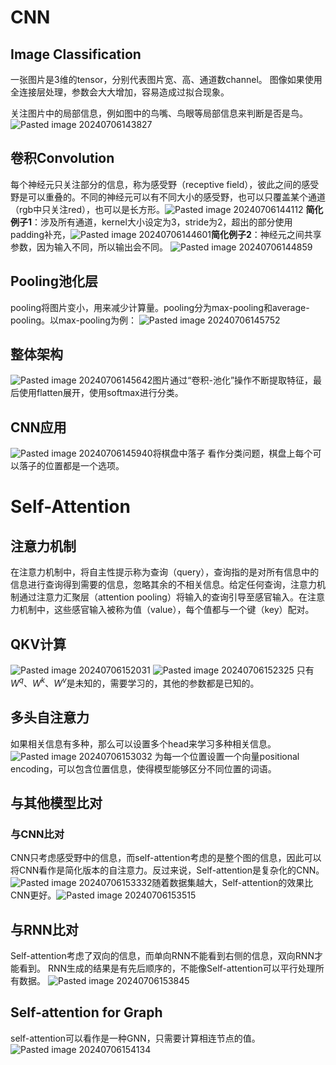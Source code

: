 # CNN
## Image Classification
一张图片是3维的tensor，分别代表图片宽、高、通道数channel。
图像如果使用全连接层处理，参数会大大增加，容易造成过拟合现象。

关注图片中的局部信息，例如图中的鸟嘴、鸟眼等局部信息来判断是否是鸟。
![Pasted image 20240706143827](https://cyan-1305222096.cos.ap-nanjing.myqcloud.com/Pasted%20image%2020240706143827.png)
## 卷积Convolution
每个神经元只关注部分的信息，称为感受野（receptive field），彼此之间的感受野是可以重叠的。不同的神经元可以有不同大小的感受野，也可以只覆盖某个通道（rgb中只关注red），也可以是长方形。![Pasted image 20240706144112](https://cyan-1305222096.cos.ap-nanjing.myqcloud.com/Pasted%20image%2020240706144112.png)
**简化例子1**：涉及所有通道，kernel大小设定为3，stride为2，超出的部分使用padding补充，![Pasted image 20240706144601](https://cyan-1305222096.cos.ap-nanjing.myqcloud.com/Pasted%20image%2020240706144601.png)**简化例子2**：神经元之间共享参数，因为输入不同，所以输出会不同。
![Pasted image 20240706144859](https://cyan-1305222096.cos.ap-nanjing.myqcloud.com/Pasted%20image%2020240706144859.png)
## Pooling池化层
pooling将图片变小，用来减少计算量。pooling分为max-pooling和average-pooling。以max-pooling为例：
![Pasted image 20240706145752](https://cyan-1305222096.cos.ap-nanjing.myqcloud.com/Pasted%20image%2020240706145752.png)
## 整体架构
![Pasted image 20240706145642](https://cyan-1305222096.cos.ap-nanjing.myqcloud.com/Pasted%20image%2020240706145642.png)图片通过“卷积-池化”操作不断提取特征，最后使用flatten展开，使用softmax进行分类。
## CNN应用
![Pasted image 20240706145940](https://cyan-1305222096.cos.ap-nanjing.myqcloud.com/Pasted%20image%2020240706145940.png)将棋盘中落子 看作分类问题，棋盘上每个可以落子的位置都是一个选项。
# Self-Attention
## 注意力机制
在注意力机制中，将自主性提示称为查询（query），查询指的是对所有信息中的信息进行查询得到需要的信息，忽略其余的不相关信息。给定任何查询，注意力机制通过注意力汇聚层（attention pooling）将输入的查询引导至感官输入。在注意力机制中，这些感官输入被称为值（value），每个值都与一个键（key）配对。
## QKV计算
![Pasted image 20240706152031](https://cyan-1305222096.cos.ap-nanjing.myqcloud.com/Pasted%20image%2020240706152031.png)
![Pasted image 20240706152325](https://cyan-1305222096.cos.ap-nanjing.myqcloud.com/Pasted%20image%2020240706152325.png)
只有$W^q$、$W^k$、$W^v$是未知的，需要学习的，其他的参数都是已知的。
## 多头自注意力
如果相关信息有多种，那么可以设置多个head来学习多种相关信息。
![Pasted image 20240706153032](https://cyan-1305222096.cos.ap-nanjing.myqcloud.com/Pasted%20image%2020240706153032.png)
为每一个位置设置一个向量positional encoding，可以包含位置信息，使得模型能够区分不同位置的词语。
## 与其他模型比对
### 与CNN比对
CNN只考虑感受野中的信息，而self-attention考虑的是整个图的信息，因此可以将CNN看作是简化版本的自注意力。反过来说，Self-attention是复杂化的CNN。![Pasted image 20240706153332](https://cyan-1305222096.cos.ap-nanjing.myqcloud.com/Pasted%20image%2020240706153332.png)随着数据集越大，Self-attention的效果比CNN更好。![Pasted image 20240706153515](https://cyan-1305222096.cos.ap-nanjing.myqcloud.com/Pasted%20image%2020240706153515.png)
## 与RNN比对
Self-attention考虑了双向的信息，而单向RNN不能看到右侧的信息，双向RNN才能看到。
RNN生成的结果是有先后顺序的，不能像Self-attention可以平行处理所有数据。
![Pasted image 20240706153845](https://cyan-1305222096.cos.ap-nanjing.myqcloud.com/Pasted%20image%2020240706153845.png)
## Self-attention for Graph
self-attention可以看作是一种GNN，只需要计算相连节点的值。![Pasted image 20240706154134](https://cyan-1305222096.cos.ap-nanjing.myqcloud.com/Pasted%20image%2020240706154134.png)